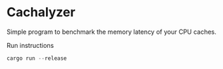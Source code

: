 # Cachalyzer

Simple program to benchmark the memory latency of your CPU caches.

Run instructions
```Rust
cargo run --release
```
